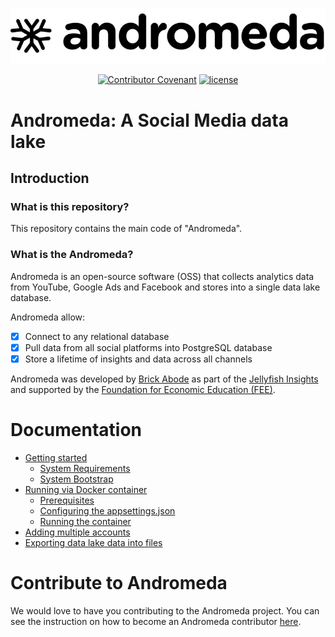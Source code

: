 <div align="center">

![Andromeda Logo](./assets/andromeda_logo.png)

[![Contributor Covenant](https://img.shields.io/badge/Contributor%20Covenant-v2.0%20adopted-ff69b4.svg)](docs/code_of_conduct.md)
[![license](https://img.shields.io/badge/license-Apache%202-blue)](License.txt)

</div>

# Andromeda: A Social Media data lake

## Introduction

### What is this repository?

This repository contains the main code of "Andromeda".

### What is the Andromeda?

Andromeda is an open-source software (OSS) that collects analytics data from YouTube, Google Ads
and Facebook and stores into a single data lake database.

Andromeda allow:

* [X] Connect to any relational database
* [X] Pull data from all social platforms into PostgreSQL database
* [X] Store a lifetime of insights and data across all channels

Andromeda was developed by [Brick Abode](https://www.brickabode.com/) as part of the [Jellyfish Insights](http://jellyfishinsights.com/) and supported by the [Foundation for Economic Education (FEE)](https://fee.org).

# Documentation

* [Getting started](./docs/how_to_setup.md)
  + [System Requirements](./docs/how_to_setup.md#System-Requirements)
  + [System Bootstrap](./docs/how_to_setup.md#System-Bootstrap)
* [Running via Docker container](./docs/docker_container.md)
  + [Prerequisites](./docs/docker_container.md#Prerequisites)
  + [Configuring the appsettings.json](./docs/docker_container.md#Configuring-the-appsettings.json)
  + [Running the container](./docs/docker_container.md#Running-the-container)
* [Adding multiple accounts](./docs/adding_multiple_accounts.md)
* [Exporting data lake data into files](./docs/export_csv_json.md)

# Contribute to Andromeda

We would love to have you contributing to the Andromeda project. You can see the instruction on how to become an Andromeda contributor [here](./docs/how_to_contribute.md).

